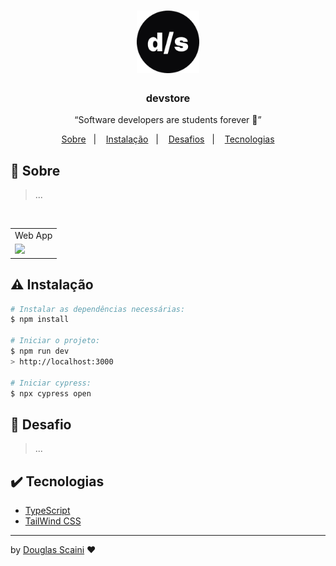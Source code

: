 <h1 align="center"><img src=".github/icon.png" width="100px"/></h1>

<h3 align="center">devstore</h3>

<p align="center">“Software developers are students forever 🧠”</p>

<p align="center">
  <a href="#about">Sobre</a>&nbsp;&nbsp;&nbsp;|&nbsp;&nbsp;&nbsp;
  <a href="#install">Instalação</a>&nbsp;&nbsp;&nbsp;|&nbsp;&nbsp;&nbsp;
  <a href="#challenge">Desafios</a>&nbsp;&nbsp;&nbsp;|&nbsp;&nbsp;&nbsp;
  <a href="#technologies">Tecnologias</a>
</p>

## :speech_balloon: Sobre <a name="about"></a>

> ...

<br />
<table>
  <tr>
    <td colspan="1">Web App</td>
  </tr>
  <tr>
    <td><img src="#" width="1000px" /></td></td>
  </tr>
</table>

## :warning: Instalação <a name="install"></a>

```bash
# Instalar as dependências necessárias:
$ npm install

# Iniciar o projeto:
$ npm run dev
> http://localhost:3000

# Iniciar cypress:
$ npx cypress open
```

## :triangular_flag_on_post: Desafio <a name="challenge"></a>

> ...

## :heavy_check_mark: Tecnologias <a name="technologies"></a>

-   [TypeScript](https://www.typescriptlang.org/)
-   [TailWind CSS](https://tailwindcss.com/)

---

by [Douglas Scaini](https://www.github.com/douglasscaini) ❤️
